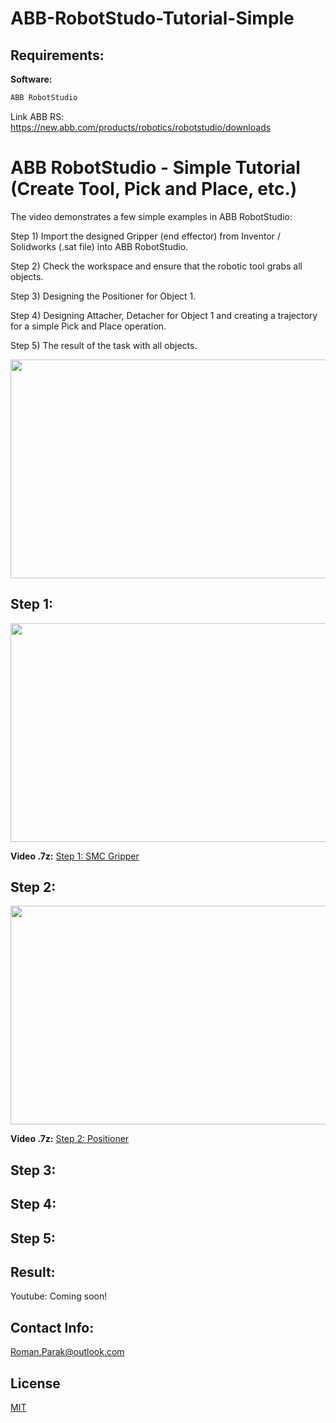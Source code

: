 # ABB-RobotStudo-Tutorial-Simple

## Requirements:

**Software:**
```bash
ABB RobotStudio
```

Link ABB RS: https://new.abb.com/products/robotics/robotstudio/downloads

# ABB RobotStudio - Simple Tutorial (Create Tool, Pick and Place, etc.)

The video demonstrates a few simple examples in ABB RobotStudio:

Step 1) Import the designed Gripper (end effector) from Inventor / Solidworks (.sat file) into ABB RobotStudio.

Step 2) Check the workspace and ensure that the robotic tool grabs all objects.

Step 3) Designing the Positioner for Object 1.

Step 4) Designing Attacher, Detacher for Object 1 and creating a trajectory for a simple Pick and Place operation.

Step 5) The result of the task with all objects.

<p align="center">
<img src="https://github.com/rparak/ABB-RobotStudo-Tutorial-Simple/blob/master/images/solution_1.PNG" width="700" height="350">
</p>

## Step 1:

<p align="center">
<img src="https://github.com/rparak/ABB-RobotStudo-Tutorial-Simple/blob/master/images/smc_gripper.PNG" width="700" height="350">
</p>

**Video .7z:**
[Step 1: SMC Gripper](https://github.com/rparak/ABB-RobotStudo-Tutorial-Simple/tree/master/video/create_smc_gripper.7z)

## Step 2:

<p align="center">
<img src="https://github.com/rparak/ABB-RobotStudo-Tutorial-Simple/blob/master/images/solution_positioner.png" width="700" height="350">
</p>

**Video .7z:**
[Step 2: Positioner](https://github.com/rparak/ABB-RobotStudo-Tutorial-Simple/tree/master/video/create_smc_gripper.7z)

## Step 3:

## Step 4:

## Step 5:
## Result:

Youtube: Coming soon!

## Contact Info:
Roman.Parak@outlook.com

## License
[MIT](https://choosealicense.com/licenses/mit/)
